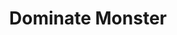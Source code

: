 ---
title: "Dominate Monster"
permalink: /spells/dominate-monster/
tags:
  - Spell
  - 8th Level
  - Enchantment
available_for:
  - Bard
  - Sorcerer
  - Warlock
  - Wizard
level: "8th Level"
school: "Enchantment"
range: "60 ft"
comp:
  - V
  - S
duration: "1 Hour"
concentration: true
attack: "WIS Save"
description: |
  You attempt to beguile a creature that you can see within range. It must succeed on a wisdom saving throw or be charmed by you for the duration. If you or creatures that are friendly to you are fighting it, it has advantage on the saving throw.

  While the creature is charmed, you have a telepathic link with it as long as the two of you are on the same plane of existence. You can use this telepathic link to issue commands to the creature while you are conscious (no action required), which it does its best to obey. You can specify a simple and general course of action, such as "Attack that creature," "Run over there," or "Fetch that object." If the creature completes the order and doesn't receive further direction from you, it defends and preserves itself to the best of its ability.

  You can use your action to take total and precise control of the target. Until the end of your next turn, the creature takes only the actions you choose, and doesn't do anything that you don't allow it to do. During this time, you can also cause the creature to use a reaction, but this requires you to use your own reaction as well.

  Each time the target takes damage, it makes a new wisdom saving throw against the spell. If the saving throw succeeds, the spell ends.

  **At higher levels.** When you cast this spell with a 9th-level spell slot, the duration is concentration, up to 8 hours.
excerpt: "You attempt to beguile a creature that you can see within range."
source: "Basic Rules"
---